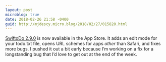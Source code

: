 ```yaml
---
layout: post
microblog: true
date: 2018-02-26 21:58 -0400
guid: http://mjdescy.micro.blog/2018/02/27/015820.html
---
```

[SwiftoDo 2.9.0](https://itunes.apple.com/us/app/swiftodo-task-list-for-todo.txt/id1073798440?ls=1&mt=8) is now available in the App Store. It adds an edit mode for your todo.txt file, opens URL schemes for apps _other_ than Safari, and fixes more bugs. I pushed it out a bit early because I’m working on a fix for a longstanding bug that I’d love to get out at the end of the week.
